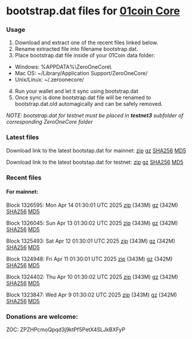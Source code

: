# bootstrap.dat files for [01coin Core](https://01coin.io)

### Usage

1. Download and extract one of the recent files linked below.
2. Rename extracted file into filename bootstrap.dat.
3. Place bootstrap.dat file inside of your 01Coin data folder:
 - Windows: %APPDATA%\ZeroOneCore\
 - Mac OS: ~/Library/Application Support/ZeroOneCore/
 - Unix/Linux: ~/.zeroonecore/
4. Run your wallet and let it sync using bootstrap.dat
5. Once sync is done bootstrap.dat file will be renamed to bootstrap.dat.old automagically and can be safely removed.

_NOTE: bootstrap.dat for testnet must be placed in **testnet3** subfolder of corresponding ZeroOneCore folder_

### Latest files
Download link to the latest bootstap.dat for mainnet: [zip](https://files.01coin.io/mainnet/bootstrap.dat.zip) [gz](https://files.01coin.io/mainnet/bootstrap.dat.tar.gz) [SHA256](https://files.01coin.io/mainnet/sha256.txt) [MD5](https://files.01coin.io/mainnet/md5.txt)

Download link to the latest bootstap.dat for testnet: [zip](https://files.01coin.io/testnet/bootstrap.dat.zip) [gz](https://files.01coin.io/testnet/bootstrap.dat.tar.gz) [SHA256](https://files.01coin.io/testnet/sha256.txt) [MD5](https://files.01coin.io/testnet/md5.txt)

### Recent files

#### For mainnet:

Block 1326595: Mon Apr 14 01:30:01 UTC 2025 [zip](https://files.01coin.io/mainnet/2025-04-14/bootstrap.dat.zip) (343M) [gz](https://files.01coin.io/mainnet/2025-04-14/bootstrap.dat.tar.gz) (342M) [SHA256](https://files.01coin.io/mainnet/2025-04-14/sha256.txt) [MD5](https://files.01coin.io/mainnet/2025-04-14/md5.txt)

Block 1326045: Sun Apr 13 01:30:02 UTC 2025 [zip](https://files.01coin.io/mainnet/2025-04-13/bootstrap.dat.zip) (343M) [gz](https://files.01coin.io/mainnet/2025-04-13/bootstrap.dat.tar.gz) (342M) [SHA256](https://files.01coin.io/mainnet/2025-04-13/sha256.txt) [MD5](https://files.01coin.io/mainnet/2025-04-13/md5.txt)

Block 1325493: Sat Apr 12 01:30:01 UTC 2025 [zip](https://files.01coin.io/mainnet/2025-04-12/bootstrap.dat.zip) (343M) [gz](https://files.01coin.io/mainnet/2025-04-12/bootstrap.dat.tar.gz) (342M) [SHA256](https://files.01coin.io/mainnet/2025-04-12/sha256.txt) [MD5](https://files.01coin.io/mainnet/2025-04-12/md5.txt)

Block 1324948: Fri Apr 11 01:30:01 UTC 2025 [zip](https://files.01coin.io/mainnet/2025-04-11/bootstrap.dat.zip) (343M) [gz](https://files.01coin.io/mainnet/2025-04-11/bootstrap.dat.tar.gz) (342M) [SHA256](https://files.01coin.io/mainnet/2025-04-11/sha256.txt) [MD5](https://files.01coin.io/mainnet/2025-04-11/md5.txt)

Block 1324402: Thu Apr 10 01:30:02 UTC 2025 [zip](https://files.01coin.io/mainnet/2025-04-10/bootstrap.dat.zip) (343M) [gz](https://files.01coin.io/mainnet/2025-04-10/bootstrap.dat.tar.gz) (342M) [SHA256](https://files.01coin.io/mainnet/2025-04-10/sha256.txt) [MD5](https://files.01coin.io/mainnet/2025-04-10/md5.txt)

Block 1323847: Wed Apr  9 01:30:02 UTC 2025 [zip](https://files.01coin.io/mainnet/2025-04-09/bootstrap.dat.zip) (343M) [gz](https://files.01coin.io/mainnet/2025-04-09/bootstrap.dat.tar.gz) (342M) [SHA256](https://files.01coin.io/mainnet/2025-04-09/sha256.txt) [MD5](https://files.01coin.io/mainnet/2025-04-09/md5.txt)


### Donations are welcome:

ZOC: ZPZHPcmoQpqd3j9ktPf5PetX4SLJkBXFyP
